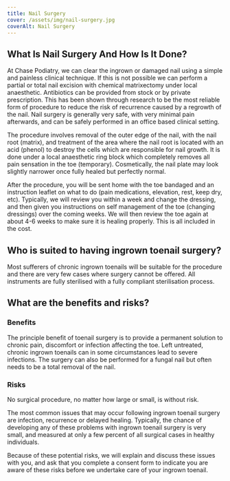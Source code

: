 ```yaml
---
title: Nail Surgery
cover: /assets/img/nail-surgery.jpg
coverAlt: Nail Surgery
---
```


## What Is Nail Surgery And How Is It Done?
At Chase Podiatry, we can clear the ingrown or damaged nail using a simple and painless clinical technique. If this is not possible we can perform a partial or total nail excision with chemical matrixectomy under local anaesthetic. Antibiotics can be provided from stock or by private prescription.
This has been shown through research to be the most reliable form of procedure to reduce the risk of recurrence caused by a regrowth of the nail. Nail surgery is generally very safe, with very minimal pain afterwards, and can be safely performed in an office based clinical setting.

The procedure involves removal of the outer edge of the nail, with the nail root (matrix), and treatment of the area where the nail root is located with an acid (phenol) to destroy the cells which are responsible for nail growth. 
It is done under a local anaesthetic ring block which completely removes all pain sensation in the toe (temporary). Cosmetically, the nail plate may look slightly narrower once fully healed but perfectly normal.

After the procedure, you will be sent home with the toe bandaged and an instruction leaflet on what to do (pain medications, elevation, rest, keep dry, etc). 
Typically, we will review you within a week and change the dressing, and then given you instructions on self management of the toe (changing dressings) over the coming weeks. 
We will then review the toe again at about 4-6 weeks to make sure it is healing properly. This is all included in the cost.

## Who is suited to having ingrown toenail surgery?
Most sufferers of chronic ingrown toenails will be suitable for the procedure and there are very few cases where surgery cannot be offered. All instruments are fully sterilised with a fully compliant sterilisation process.
 
## What are the benefits and risks?

### Benefits
The principle benefit of toenail surgery is to provide a permanent solution to chronic pain, discomfort or infection affecting the toe. Left untreated, chronic ingrown toenails can in some circumstances lead to severe infections. The surgery can also be performed for a fungal nail but often needs to be a total removal of the nail.

### Risks
No surgical procedure, no matter how large or small, is without risk.

The most common issues that may occur following ingrown toenail surgery are infection, recurrence or delayed healing. Typically, the chance of developing any of these problems with ingrown toenail surgery is very small, and measured at only a few percent of all surgical cases in healthy individuals.

Because of these potential risks, we will explain and discuss these issues with you, and ask that you complete a consent form to indicate you are aware of these risks before we undertake care of your ingrown toenail.
